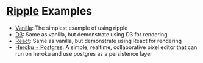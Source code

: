 # [Ripple](https://github.com/pemrouz/ripple) Examples

* [Vanilla](https://github.com/pemrouz/ripple-examples/tree/master/minimal-vanilla): The simplest example of using ripple
* [D3](https://github.com/pemrouz/ripple-examples/tree/master/minimal-d3): Same as vanilla, but demonstrate using D3 for rendering
* [React](https://github.com/pemrouz/ripple-examples/tree/master/minimal-react): Same as vanilla, but demonstrate using React for rendering
* [Heroku + Postgres](https://github.com/pemrouz/ripple-examples/tree/master/heroku-postgres): A simple, realtime, collaborative pixel editor that can run on heroku and use postgres as a persistence layer
